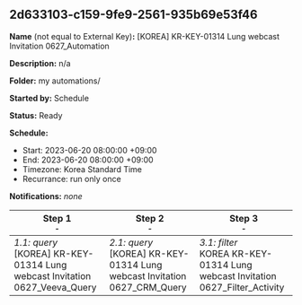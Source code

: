## 2d633103-c159-9fe9-2561-935b69e53f46

**Name** (not equal to External Key)**:** [KOREA] KR-KEY-01314 Lung webcast Invitation 0627_Automation

**Description:** n/a

**Folder:** my automations/

**Started by:** Schedule

**Status:** Ready

**Schedule:**

* Start: 2023-06-20 08:00:00 +09:00
* End: 2023-06-20 08:00:00 +09:00
* Timezone: Korea Standard Time
* Recurrance: run only once

**Notifications:** _none_


| Step 1<br>_<small>-</small>_ | Step 2<br>_<small>-</small>_ | Step 3<br>_<small>-</small>_ |
| --- | --- | --- |
| _1.1: query_<br>[KOREA] KR-KEY-01314 Lung webcast Invitation 0627_Veeva_Query | _2.1: query_<br>[KOREA] KR-KEY-01314 Lung webcast Invitation 0627_CRM_Query | _3.1: filter_<br>KOREA KR-KEY-01314 Lung webcast Invitation 0627_Filter_Activity |
